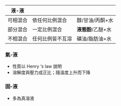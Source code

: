 
| 液-液  |          |              |
| ---- | -------- | ------------ |
| 可相混合 | 依任何比例混合  | 醇/甘油/丙酮+水    |
| 部分混合 | 一定比例混合   | **液態酚**/乙醚+水 |
| 不相混合 | 任何比例皆不互溶 | 礦油/脂肪油+水     |
### 氣-液
- 性質以 Henry ‘s law 說明
- 溶解度與壓力成正比；隨溫度上升而下降
### 固-液
- 多為真溶液
